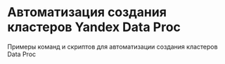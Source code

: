 # Автоматизация создания кластеров Yandex Data Proc

Примеры команд и скриптов для автоматизации создания кластеров Data Proc
